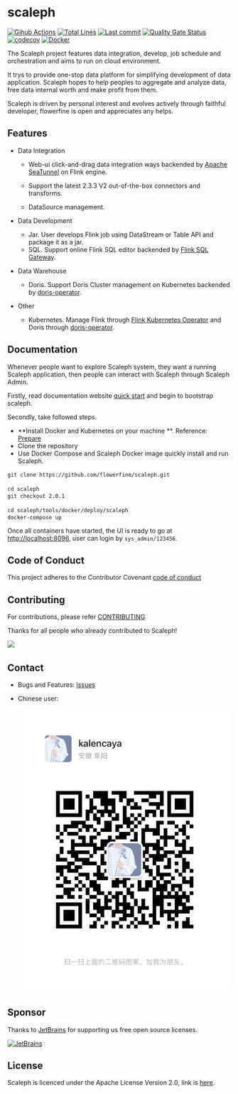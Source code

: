 # scaleph

[![Gihub Actions](https://github.com/flowerfine/scaleph/actions/workflows/ci-maven.yml/badge.svg?branch=master)](https://github.com/flowerfine/scaleph/actions) [![Total Lines](https://tokei.rs/b1/github/flowerfine/scaleph?category=lines)](https://github.com/flowerfine/scaleph) [![Last commit](https://img.shields.io/github/last-commit/flowerfine/scaleph.svg)](https://github.com/flowerfine/scaleph) [![Quality Gate Status](https://sonarcloud.io/api/project_badges/measure?project=flowerfine_scaleph&metric=sqale_rating)](https://sonarcloud.io/dashboard?id=flowerfine_scaleph) [![codecov](https://codecov.io/gh/flowerfine/scaleph/branch/master/graph/badge.svg)](https://codecov.io/gh/flowerfine/scaleph/branch/master) [![Docker](https://img.shields.io/badge/docker-%230db7ed.svg?style=flat&logo=docker&logoColor=white)](https://github.com/orgs/flowerfine/packages?repo_name=scaleph)

The Scaleph project features data integration, develop,  job schedule and orchestration and aims to run on cloud environment. 

It trys to provide one-stop data platform for simplifying development of data application. Scaleph hopes to help peoples to aggregate and analyze data, free data internal worth and make profit from them.

Scaleph is driven by personal interest and evolves actively through faithful developer, flowerfine is open and appreciates any helps.

## Features

* Data Integration
  * Web-ui click-and-drag data integration ways backended by [Apache SeaTunnel](https://seatunnel.apache.org/) on Flink engine.
  
  * Support the latest 2.3.3 V2 out-of-the-box connectors and transforms.

  * DataSource management.
  
* Data Development
  * Jar. User develops Flink job using DataStream or Table API and package it as a jar.
  * SQL. Support online Flink SQL editor backended by [Flink SQL Gateway](https://nightlies.apache.org/flink/flink-docs-release-1.18/docs/dev/table/sql-gateway/overview/).
* Data Warehouse
  * Doris. Support Doris Cluster management on Kubernetes backended by [doris-operator](https://github.com/selectdb/doris-operator).

* Other
  * Kubernetes. Manage Flink through [Flink Kubernetes Operator](https://nightlies.apache.org/flink/flink-kubernetes-operator-docs-stable/) and Doris through [doris-operator](https://github.com/selectdb/doris-operator).


## Documentation

Whenever people want to explore Scaleph system, they want a running Scaleph application, then people can interact with Scaleph through Scaleph Admin.

Firstly, read documentation website [quick start](https://flowerfine.github.io/scaleph-repress-site/quick-start/) and begin to bootstrap scaleph.

Secondly, take followed steps.

* **Install Docker and Kubernetes on your machine **. Reference: [Prepare](https://flowerfine.github.io/scaleph-repress-site/quick-start/prepare/index.html)
* Clone the repository
* Use Docker Compose and Scaleph Docker image quickly install and run Scaleph.

```shell
git clone https://github.com/flowerfine/scaleph.git

cd scaleph
git checkout 2.0.1

cd scaleph/tools/docker/deploy/scaleph
docker-compose up
```

Once all containers have started, the UI is ready to go at [http://localhost:8096](http://localhost:8096/), user can login by `sys_admin/123456`.

## Code of Conduct

This project adheres to the Contributor Covenant [code of conduct](https://www.contributor-covenant.org/version/2/1/code_of_conduct/)

## Contributing

For contributions, please refer [CONTRIBUTING](https://github.com/flowerfine/scaleph)

Thanks for all people who already contributed to Scaleph!

<a href="https://github.com/flowerfine/scaleph/graphs/contributors">
    <img src="https://contrib.rocks/image?repo=flowerfine/scaleph" /></a>

## Contact

* Bugs and Features: [Issues](https://github.com/flowerfine/scaleph/issues)

* Chinese user:

   ![wechat](docs/image/1581680135004_.pic.jpg)

## Sponsor

Thanks to [JetBrains](https://www.jetbrains.com/?from=scaleph) for supporting us free open source licenses.

[![JetBrains](https://img.alicdn.com/tfs/TB1sSomo.z1gK0jSZLeXXb9kVXa-120-130.svg)](https://www.jetbrains.com/?from=scaleph)

## License

Scaleph is licenced under the Apache License Version 2.0, link is [here](https://www.apache.org/licenses/LICENSE-2.0.txt).